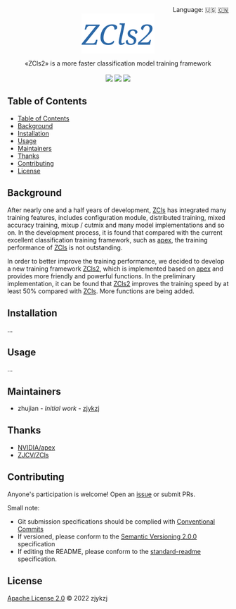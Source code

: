 <div align="right">
  Language:
    🇺🇸
  <a title="Chinese" href="./README.zh-CN.md">🇨🇳</a>
</div>

 <div align="center"><a title="" href="https://github.com/ZJCV/ZCls2"><img align="center" src="./imgs/ZCls2.png"></a></div>

<p align="center">
  «ZCls2» is a more faster classification model training framework
<br>
<br>
  <a href="https://github.com/RichardLitt/standard-readme"><img src="https://img.shields.io/badge/standard--readme-OK-green.svg?style=flat-square"></a>
  <a href="https://conventionalcommits.org"><img src="https://img.shields.io/badge/Conventional%20Commits-1.0.0-yellow.svg"></a>
  <a href="http://commitizen.github.io/cz-cli/"><img src="https://img.shields.io/badge/commitizen-friendly-brightgreen.svg"></a>
</p>

## Table of Contents

- [Table of Contents](#table-of-contents)
- [Background](#background)
- [Installation](#installation)
- [Usage](#usage)
- [Maintainers](#maintainers)
- [Thanks](#thanks)
- [Contributing](#contributing)
- [License](#license)

## Background

After nearly one and a half years of development, [ZCls](https://github.com/ZJCV/ZCls) has integrated many training features, includes configuration module, distributed training, mixed accuracy training, mixup / cutmix and many model implementations and so on. In the development process, it is found that compared with the current excellent classification training framework, such as [apex](https://github.com/NVIDIA/apex/tree/master/examples/imagenet), the training performance of [ZCls](https://github.com/ZJCV/ZCls) is not outstanding. 

In order to better improve the training performance, we decided to develop a new training framework [ZCls2](https://github.com/ZJCV/ZCls2), which is implemented based on [apex](https://github.com/NVIDIA/apex/tree/master/examples/imagenet) and provides more friendly and powerful functions. In the preliminary implementation, it can be found that [ZCls2](https://github.com/ZJCV/ZCls2) improves the training speed by at least 50% compared with [ZCls](https://github.com/ZJCV/ZCls).  More functions are being added.

## Installation

...

## Usage

...

## Maintainers

* zhujian - *Initial work* - [zjykzj](https://github.com/zjykzj)

## Thanks

* [NVIDIA/apex](https://github.com/NVIDIA/apex/tree/master/examples/imagenet)
* [ZJCV/ZCls](https://github.com/ZJCV/ZCls)

## Contributing

Anyone's participation is welcome! Open an [issue](https://github.com/ZJCV/ZCls2/issues) or submit PRs.

Small note:

* Git submission specifications should be complied
  with [Conventional Commits](https://www.conventionalcommits.org/en/v1.0.0-beta.4/)
* If versioned, please conform to the [Semantic Versioning 2.0.0](https://semver.org) specification
* If editing the README, please conform to the [standard-readme](https://github.com/RichardLitt/standard-readme)
  specification.

## License

[Apache License 2.0](LICENSE) © 2022 zjykzj